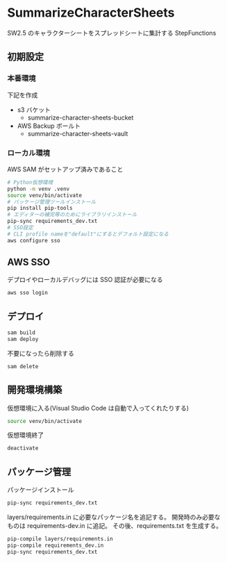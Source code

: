 # SummarizeCharacterSheets

SW2.5 のキャラクターシートをスプレッドシートに集計する StepFunctions

## 初期設定

### 本番環境

下記を作成

- s3 バケット
  - summarize-character-sheets-bucket
- AWS Backup ボールト
  - summarize-character-sheets-vault

### ローカル環境

AWS SAM がセットアップ済みであること

```bash
# Python仮想環境
python -m venv .venv
source venv/bin/activate
# パッケージ管理ツールインストール
pip install pip-tools
# エディターの補完等のためにライブラリインストール
pip-sync requirements_dev.txt
# SSO設定
# CLI profile nameを"default"にするとデフォルト設定になる
aws configure sso
```

## AWS SSO

デプロイやローカルデバッグには SSO 認証が必要になる

```bash
aws sso login
```

## デプロイ

```bash
sam build
sam deploy
```

不要になったら削除する

```bash
sam delete
```

## 開発環境構築

仮想環境に入る(Visual Studio Code は自動で入ってくれたりする)

```bash
source venv/bin/activate
```

仮想環境終了

```bash
deactivate
```

## パッケージ管理

パッケージインストール

```bash
pip-sync requirements_dev.txt
```

layers/requirements.in に必要なパッケージ名を追記する。
開発時のみ必要なものは requirements-dev.in に追記。
その後、requirements.txt を生成する。

```bash
pip-compile layers/requirements.in
pip-compile requirements_dev.in
pip-sync requirements_dev.txt
```

